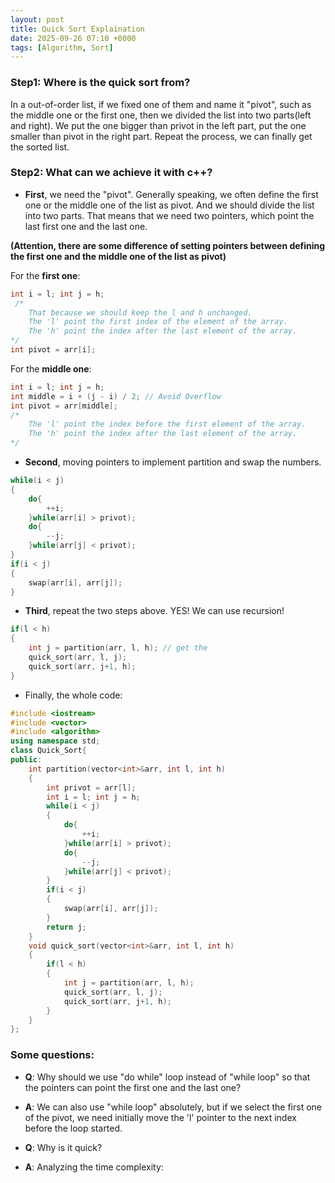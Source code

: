 ```yaml
---
layout: post
title: Quick Sort Explaination
date: 2025-09-26 07:10 +0000
tags: [Algorithm, Sort]
---
```

### **Step1: Where is the quick sort from?**
In a out-of-order list, if we fixed one of them and name it "pivot", such as the middle one or the first one, then we divided the list into two parts(left and right). We put the one bigger than privot in the left part, put the one smaller than pivot in the right part. Repeat the process, we can finally get the sorted list.

### **Step2: What can we achieve it with c++?**
- **First**, we need the "pivot". Generally speaking, we often define the first one or the middle one of the list as pivot. And we should divide the list into two parts. That means that we need two pointers, which point the last first one and the last one. 

**(Attention, there are some difference of setting pointers between defining the first one and the middle one of the list as pivot)**

For the **first one**:
```c++
int i = l; int j = h; 
 /* 
	That because we should keep the l and h unchanged.
	The 'l' point the first index of the element of the array. 
	The 'h' point the index after the last element of the array.
*/
int pivot = arr[i];
```
For the **middle one**:
```c++
int i = l; int j = h;
int middle = i + (j - i) / 2; // Avoid Overflow
int pivot = arr[middle];
/*
	The 'l' point the index before the first element of the array. 
	The 'h' point the index after the last element of the array.
*/
```

- **Second**, moving pointers to implement partition and swap the numbers.
```c++
while(i < j)
{
	do{
	    ++i;
    }while(arr[i] > privot);
    do{
        --j;
    }while(arr[j] < privot);
}
if(i < j)
{
    swap(arr[i], arr[j]);
}
```

- **Third**, repeat the two steps above. YES! We can use recursion!  
```c++
if(l < h)
{
	int j = partition(arr, l, h); // get the 
    quick_sort(arr, l, j);
    quick_sort(arr, j+1, h);       
}
```

- Finally, the whole code:
```c++
#include <iostream>
#include <vector>
#include <algorithm>
using namespace std;
class Quick_Sort{
public:
    int partition(vector<int>&arr, int l, int h)
    {
        int privot = arr[l];
        int i = l; int j = h;
        while(i < j)
        {
            do{
                ++i;
            }while(arr[i] > privot);
            do{
                --j;
            }while(arr[j] < privot);
        }
        if(i < j)
        {
            swap(arr[i], arr[j]);
        }
        return j;
    }
    void quick_sort(vector<int>&arr, int l, int h)
    {
        if(l < h)
        {
            int j = partition(arr, l, h);
            quick_sort(arr, l, j);
            quick_sort(arr, j+1, h);       
        }
    }
};
```
### **Some questions**:
- **Q**: Why should we use "do while" loop instead of "while loop" so that the pointers can point the first one and the last one?
- **A**: We can also use "while loop" absolutely, but if  we select the first one of the pivot, we need initially move the 'l' pointer to the next index before the loop started.

- **Q**: Why is it quick?
- **A**: Analyzing the time complexity: 
